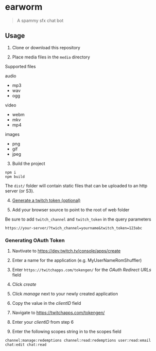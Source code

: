 # earworm

> A spammy sfx chat bot

## Usage

1. Clone or download this repository

2. Place media files in the `media` directory

Supported files

audio
* mp3
* wav
* ogg

video
* webm
* mkv
* mp4

images
* png
* gif
* jpeg

3. Build the project

```
npm i
npm build
```

The `dist/` folder will contain static files that can be uploaded to an http server (or S3).

4. [Generate a twitch token (optional)](./#generating-oauth-token)

5. Add your browser source to point to the root of web folder

Be sure to add `twitch_channel` and `twitch_token` in the query parameters

```
https://your-server/?twich_channel=yourname&twitch_token=123abc
```

### Generating OAuth Token

1. Navtivate to https://dev.twitch.tv/console/apps/create

2. Enter a name for the application (e.g. MyUserNameRomShuffler)

3. Enter `https://twitchapps.com/tokengen/` for the *OAuth Redirect URLs* field

4. Click *create*

5. Click *manage* next to your newly created application

6. Copy the value in the *clientID* field 

7. Navigate to https://twitchapps.com/tokengen/

8. Enter your *clientID* from step 6

9. Enter the following scopes string in to the scopes field

```
channel:manage:redemptions channel:read:redemptions user:read:email chat:edit chat:read
```
